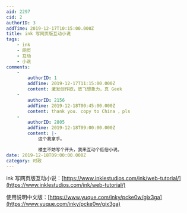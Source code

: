 ```yaml
---
aid: 2297
cid: 2
authorID: 3
addTime: 2019-12-17T10:15:00.000Z
title: ink 写网页版互动小说
tags:
    - ink
    - 网页
    - 互动
    - 小说
comments:
    -
        authorID: 1
        addTime: 2019-12-17T11:15:00.000Z
        content: 激发创作欲，放飞想象力，真 Geek
    -
        authorID: 2156
        addTime: 2019-12-18T00:45:00.000Z
        content: thank you. copy to China ，pls
    -
        authorID: 2805
        addTime: 2019-12-18T09:00:00.000Z
        content: |-
            这个我拿手。

            楼主不妨写个开头，我来互动个低俗小说。
date: 2019-12-18T09:00:00.000Z
category: 时政
---
```


ink 写网页版互动小说：[https://www.inklestudios.com/ink/web-tutorial/](https://www.inklestudios.com/ink/web-tutorial/)

使用说明中文版：[https://www.yuque.com/inky/pcke0w/gix3ga](https://www.yuque.com/inky/pcke0w/gix3ga)
